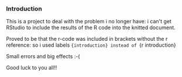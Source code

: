 ### Introduction

This is a project to deal with the problem i no longer have:
i can't get RStudio to include the results of the R code into the knitted document.

Proved to be that the r-code was included in brackets without the r reference:
so i used labels ```{introduction} instead of ```{r introduction}  

Small errors and big effects :-(

Good luck to you all!!

